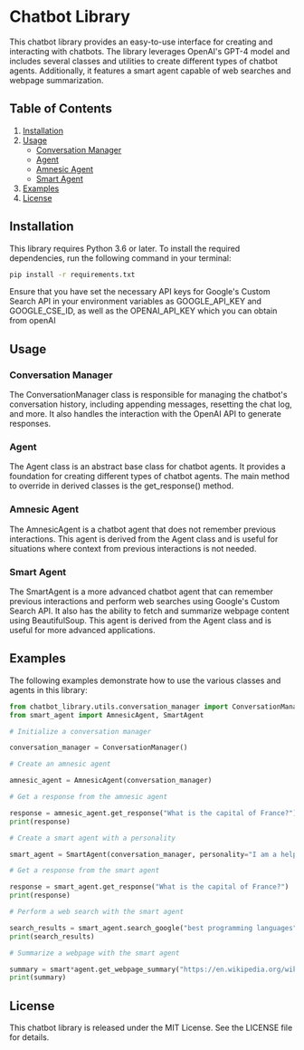 # Chatbot Library

This chatbot library provides an easy-to-use interface for creating and interacting with chatbots. The library leverages OpenAI's GPT-4 model and includes several classes and utilities to create different types of chatbot agents. Additionally, it features a smart agent capable of web searches and webpage summarization.

## Table of Contents

1. [Installation](#installation)
2. [Usage](#usage)
    - [Conversation Manager](#conversation-manager)
    - [Agent](#agent)
    - [Amnesic Agent](#amnesic-agent)
    - [Smart Agent](#smart-agent)
3. [Examples](#examples)
4. [License](#licence)

## Installation

This library requires Python 3.6 or later. To install the required dependencies, run the following command in your terminal:

```bash
pip install -r requirements.txt
```

Ensure that you have set the necessary API keys for Google's Custom Search API in your environment variables as GOOGLE_API_KEY and GOOGLE_CSE_ID, as well as the OPENAI_API_KEY which you can obtain from openAI
## Usage
### Conversation Manager

The ConversationManager class is responsible for managing the chatbot's conversation history, including appending messages, resetting the chat log, and more. It also handles the interaction with the OpenAI API to generate responses.
### Agent

The Agent class is an abstract base class for chatbot agents. It provides a foundation for creating different types of chatbot agents. The main method to override in derived classes is the get_response() method.
### Amnesic Agent

The AmnesicAgent is a chatbot agent that does not remember previous interactions. This agent is derived from the Agent class and is useful for situations where context from previous interactions is not needed.
### Smart Agent

The SmartAgent is a more advanced chatbot agent that can remember previous interactions and perform web searches using Google's Custom Search API. It also has the ability to fetch and summarize webpage content using BeautifulSoup. This agent is derived from the Agent class and is useful for more advanced applications.
## Examples

The following examples demonstrate how to use the various classes and agents in this library:

```python
from chatbot_library.utils.conversation_manager import ConversationManager
from smart_agent import AmnesicAgent, SmartAgent

# Initialize a conversation manager

conversation_manager = ConversationManager()

# Create an amnesic agent

amnesic_agent = AmnesicAgent(conversation_manager)

# Get a response from the amnesic agent

response = amnesic_agent.get_response("What is the capital of France?")
print(response)

# Create a smart agent with a personality

smart_agent = SmartAgent(conversation_manager, personality="I am a helpful chatbot.")

# Get a response from the smart agent

response = smart_agent.get_response("What is the capital of France?")
print(response)

# Perform a web search with the smart agent

search_results = smart_agent.search_google("best programming languages")
print(search_results)

# Summarize a webpage with the smart agent

summary = smart*agent.get_webpage_summary("https://en.wikipedia.org/wiki/Python*(programming_language)")
print(summary)

```

## License

This chatbot library is released under the MIT License. See the LICENSE file for details.
